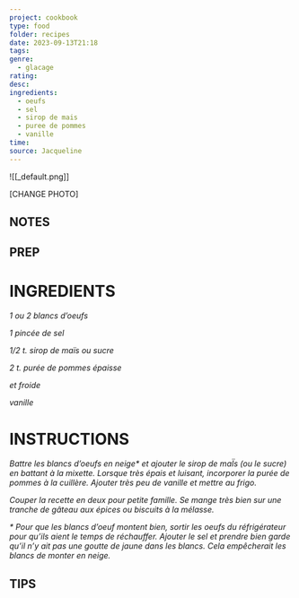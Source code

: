 ```yaml
---
project: cookbook
type: food
folder: recipes
date: 2023-09-13T21:18
tags: 
genre:
  - glacage
rating: 
desc: 
ingredients:
  - oeufs
  - sel
  - sirop de mais
  - puree de pommes
  - vanille
time: 
source: Jacqueline
---
```


![[_default.png]]

[CHANGE PHOTO]


## NOTES




## PREP


# INGREDIENTS

_1 ou 2 blancs d’oeufs_

_1 pincée de sel_

_1/2 t. sirop de maïs ou sucre_

_2 t. purée de pommes épaisse_

_et froide_

_vanille_

# INSTRUCTIONS

_Battre les blancs d’oeufs en neige* et ajouter_
_le sirop de maÏs (ou le sucre) en battant à la_
_mixette. Lorsque très épais et luisant, incorporer_
_la purée de pommes à la cuillère. Ajouter_
_très peu de vanille et mettre au frigo._

_Couper la recette en deux pour petite famille._
_Se mange très bien sur une tranche de gâteau_
_aux épices ou biscuits à la mélasse._

_* Pour que les blancs d’oeuf montent bien,_
_sortir les oeufs du réfrigérateur pour qu’ils_
_aient le temps de réchauffer. Ajouter le sel et_
_prendre bien garde qu’il n’y ait pas une goutte_
_de jaune dans les blancs. Cela empêcherait_
_les blancs de monter en neige._



## TIPS




